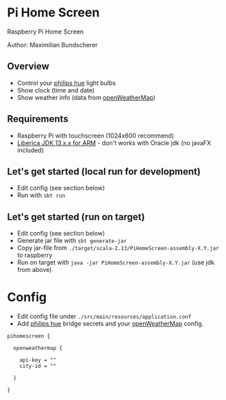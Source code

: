 # Pi Home Screen
Raspberry Pi Home Screen

Author: Maximilian Bundscherer

## Overview

- Control your [philips hue](https://www2.meethue.com/) light bulbs
- Show clock (time and date)
- Show weather info (data from [openWeatherMap](https://openweathermap.org/))

## Requirements

- Raspberry Pi with touchscreen (1024x600 recommend)
- [Liberica JDK 13.x.x for ARM](https://bell-sw.com/pages/java-13.0.1/) - don't works with Oracle jdk (no javaFX included)

## Let's get started (local run for development)

- Edit config (see section below)
- Run with ``sbt run``

## Let's get started (run on target)

- Edit config (see section below)
- Generate jar file with ``sbt generate-jar``
- Copy jar-file from ``./target/scala-2.13/PiHomeScreen-assembly-X.Y.jar`` to raspberry
- Run on target with ``java -jar PiHomeScreen-assembly-X.Y.jar`` (use jdk from above)

# Config

- Edit config file under ``./src/main/resources/application.conf``
- Add [philips hue](https://www2.meethue.com/) bridge secrets and your [openWeatherMap](https://openweathermap.org/) config.

```
pihomescreen {

  openweathermap {

    api-key = ""
    city-id = ""

  }

}
```